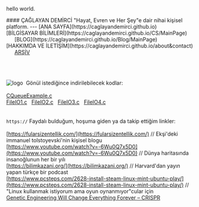 <p3>hello world.</p3>
<html>
        <head>
                <title>Ana Sayfa</title>
                <link rel="stylesheet" type="text/css" href="RMStyle.css">
                <link rel="icon" href="coloricon.png">
                <link rel="stylesheet" href="sunburst.css">
                <script src="highlight.pack.js"></script><script>hljs.initHighlightingOnLoad();</script>
        </head>
</html>
#### ÇAĞLAYAN DEMİRCİ
<p2>"Hayat, Evren ve Her Şey"e dair nihai kişisel platform.</p2>
---
[ANA SAYFA](https://caglayandemirci.github.io) &nbsp;&emsp;
[BİLGİSAYAR BİLİMLERİ](https://caglayandemirci.github.io/CS/MainPage)   &nbsp;&emsp;
[BLOG](https://caglayandemirci.github.io/Blog/MainPage) &nbsp;&emsp;
[HAKKIMDA VE İLETİŞİM](https://caglayandemirci.github.io/about&contact)      &nbsp;&emsp;
<a class="currentLink" href="https://caglayandemirci.github.io/archive.md">ARŞİV<a>   &nbsp;&emsp;

<br><br><br>![logo](caglayandemirci.github.io/Archive/save.png) &nbsp;Gönül istediğince indirilebilecek kodlar:<br><br>
[CQueueExample.c](caglayandemirci.github.io/Archive/CQueueExample.c) <br>
[FileIO1.c](caglayandemirci.github.io/Archive/FileIO1.c) &nbsp;
[FileIO2.c](caglayandemirci.github.io/Archive/FileIO2.c) &nbsp;
[FileIO3.c](caglayandemirci.github.io/Archive/FileIO3.c) &nbsp;
[FileIO4.c](caglayandemirci.github.io/Archive/FileIO4.c) &nbsp; <br>
<br><br>`https://`&nbsp;Faydalı bulduğum, hoşuma giden ya da takip ettiğim linkler:<br><br>
[https://fularsizentellik.com/](https://fularsizentellik.com/) // Ekşi'deki immanuel tolstoyevski'nin kişisel blogu<br>
[https://www.youtube.com/watch?v=-6Wu0Q7x5D0](https://www.youtube.com/watch?v=-6Wu0Q7x5D0) // Dünya haritasında insanoğlunun her bir yılı<br>
[https://bilimkazani.org/](https://bilimkazani.org/) // Harvard'dan yayın yapan türkçe bir podcast<br>
[https://www.pcsteps.com/2628-install-steam-linux-mint-ubuntu-play/](https://www.pcsteps.com/2628-install-steam-linux-mint-ubuntu-play/) // "Linux kullanmak istiyorum ama oyun oynanmıyor"cular için<br>
[Genetic Engineering Will Change Everything Forever – CRISPR](https://www.youtube.com/watch?v=jAhjPd4uNFY)
